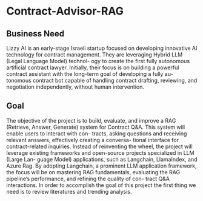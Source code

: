 # Contract-Advisor-RAG
## Business Need
Lizzy AI is an early-stage Israeli startup focused on developing innovative AI technology for
contract management. They are leveraging Hybrid LLM (Legal Language Model) technol-
ogy to create the first fully autonomous artificial contract lawyer. Initially, their focus is
on building a powerful contract assistant with the long-term goal of developing a fully au-
tonomous contract bot capable of handling contract drafting, reviewing, and negotiation
independently, without human intervention.

## Goal
The objective of the project is to build, evaluate, and improve a RAG (Retrieve, Answer,
Generate) system for Contract Q&A. This system will enable users to interact with con-
tracts, asking questions and receiving relevant answers, effectively creating a conversa-
tional interface for contract-related inquiries. Instead of reinventing the wheel, the project
will leverage existing frameworks and open-source projects specialized in LLM (Large Lan-
guage Model) applications, such as Langchain, LlamaIndex, and Azure Rag. By adopting
Langchain, a prominent LLM application framework, the focus will be on mastering RAG
fundamentals, evaluating the RAG pipeline’s performance, and refining the quality of con-
tract Q&A interactions.
In order to accomplish the goal of this project the first thing we need is to review literatures
and trending analysis.
